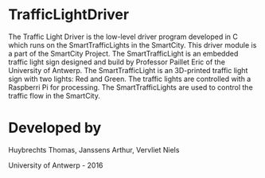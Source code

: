 TrafficLightDriver
=====================

The Traffic Light Driver is the low-level driver program developed in C which runs on the SmartTrafficLights in
the SmartCity. This driver module is a part of the SmartCity Project. The SmartTrafficLight is an embedded traffic
light sign designed and build by Professor Paillet Eric of the University of Antwerp. The SmartTrafficLight is an
3D-printed traffic light sign with two lights: Red and Green. The traffic lights are controlled with a Raspberri Pi
for processing. The SmartTrafficLights are used to control the traffic flow in the SmartCity.


Developed by
============

Huybrechts Thomas,
Janssens Arthur,
Vervliet Niels

University of Antwerp - 2016
